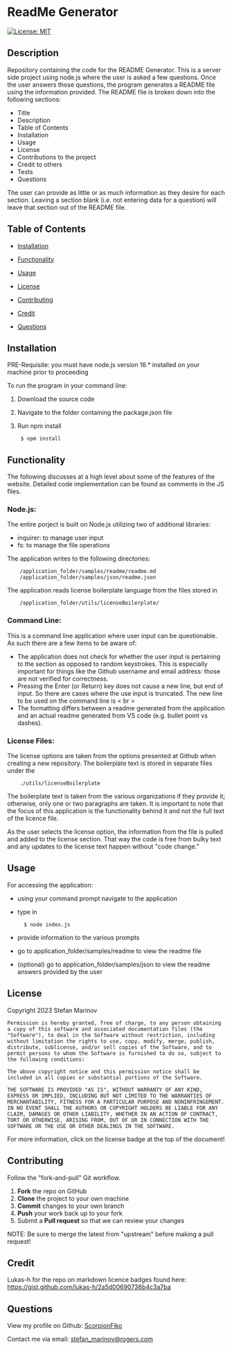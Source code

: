 # ReadMe Generator
  



[![License: MIT](https://img.shields.io/badge/License-MIT-yellow.svg)](https://opensource.org/licenses/MIT)
## Description
  Repository containing the code for the README Generator. This is a server side project using node.js where the user is asked a few questions. Once the user answers those questions, the program generates a README file using the information provided. The README file is broken down into the following sections:

- Title
- Description
- Table of Contents
- Installation
- Usage
- License
- Contributions to the project
- Credit to others
- Tests
- Questions

The user can provide as little or as much information as they desire for each section. Leaving a section blank (i.e. not entering data for a question) will leave that section out of the README file.




## Table of Contents
- [Installation](#installation)
- [Functionality](#functionality)
- [Usage](#usage)
- [License](#license)
- [Contributing](#contributing)
- [Credit](#credit)

- [Questions](#questions)



## Installation
  PRE-Requisite: you must have node.js version 16.* installed on your machine prior to proceeding

To run the program in your command line:
1. Download the source code
2. Navigate to the folder containing the package.json file
3. Run npm install

        $ npm install


## Functionality
  The following discusses at a high level about some of the features of the website. Detailed code implementation can be found as comments in the JS files.


### Node.js:

The entire porject is built on Node.js utilizing two of additional libraries:
- inquirer: to manage user input
- fs: to manage the file operations

The application writes to the following directories:

        /application_folder/samples/readme/readme.md
        /application_folder/samples/json/readme.json

The application reads license boilerplate language from the files stored in 

        /application_folder/utils/licenseBoilerplate/


### Command Line:

This is a command line application where user input can be questionable. As such there are a few items to be aware of:
- The application does not check for whether the user input is pertaining to the section as opposed to random keystrokes. This is especially important for things like the Github username and email address: those are not verified for correctness.
- Pressing the Enter (or Return) key does not cause a new line, but end of input. So there are cases where the use input is truncated. The new line to be used on the command line is < br >
- The formatting differs between a readme generated from the application and an actual readme generated from VS code (e.g. bullet point vs dashes).


### License Files:

The license options are taken from the options presented at Github when creating a new repository. The boilerplate text is stored in separate files under the

        ./utils/licenseBoilerplate

The boilerplate text is taken from the various organizations if they provide it; otherwise, only one or two paragraphs are taken. It is important to note that the focus of this application is the functionality behind it and not the full text of the licence file.

As the user selects the license option, the information from the file is pulled and added to the license section. That way the code is free from bulky text and any updates to the license text happen without "code change."


## Usage
  For accessing the application:
- using your command prompt navigate to the application
- type in

        $ node index.js

- provide information to the various prompts
- go to application_folder/samples/readme to view the readme file
- (optional) go to application_folder/samples/json to view the readme answers provided by the user


## License
  Copyright 2023 Stefan Marinov 

    Permission is hereby granted, free of charge, to any person obtaining a copy of this software and associated documentation files (the "Software"), to deal in the Software without restriction, including without limitation the rights to use, copy, modify, merge, publish, distribute, sublicense, and/or sell copies of the Software, and to permit persons to whom the Software is furnished to do so, subject to the following conditions:

    The above copyright notice and this permission notice shall be included in all copies or substantial portions of the Software.

    THE SOFTWARE IS PROVIDED "AS IS", WITHOUT WARRANTY OF ANY KIND, EXPRESS OR IMPLIED, INCLUDING BUT NOT LIMITED TO THE WARRANTIES OF MERCHANTABILITY, FITNESS FOR A PARTICULAR PURPOSE AND NONINFRINGEMENT. IN NO EVENT SHALL THE AUTHORS OR COPYRIGHT HOLDERS BE LIABLE FOR ANY CLAIM, DAMAGES OR OTHER LIABILITY, WHETHER IN AN ACTION OF CONTRACT, TORT OR OTHERWISE, ARISING FROM, OUT OF OR IN CONNECTION WITH THE SOFTWARE OR THE USE OR OTHER DEALINGS IN THE SOFTWARE.
  
  For more information, click on the license badge at the top of the document!


## Contributing
  Follow the "fork-and-pull" Git workflow.

 1. **Fork** the repo on GitHub
 2. **Clone** the project to your own machine
 3. **Commit** changes to your own branch
 4. **Push** your work back up to your fork
 5. Submit a **Pull request** so that we can review your changes

NOTE: Be sure to merge the latest from "upstream" before making a pull request!


## Credit
  Lukas-h for the repo on markdown licence badges found here: https://gist.github.com/lukas-h/2a5d00690736b4c3a7ba


## Questions
  View my profile on Github: [ScorpionFiko](https://github.com/ScorpionFiko)

Contact me via email: [stefan_marinov@rogers.com](mailto:stefan_marinov@rogers.com)




